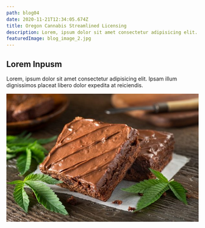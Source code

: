 ```yaml
---
path: blog04
date: 2020-11-21T12:34:05.674Z
title: Oregon Cannabis Streamlined Licensing
description: Lorem, ipsum dolor sit amet consectetur adipisicing elit. Ipsam illum dignissimos placeat libero dolor expedita at reiciendis.
featuredImage: blog_image_2.jpg
---
```


## Lorem Inpusm

Lorem, ipsum dolor sit amet consectetur adipisicing elit. Ipsam illum dignissimos placeat libero dolor expedita at reiciendis.

![Grass](./blog_image.jpeg)
